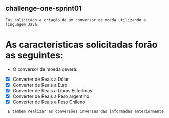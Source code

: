 ## challenge-one-sprint01
``` Foi solicitado a criação de um conversor de moeda utilizando a linguagem Java. ```
# As características solicitadas forão as seguintes:

- O conversor de moeda deverá:

- [x] Converter de Reais a Dólar
- [x] Converter de Reais a Euro
- [x] Converter de Reais a Libras Esterlinas
- [x] Converter de Reais a Peso argentino
- [x] Converter de Reais a Peso Chileno

``` E tambem realizar as conversões inversas das informadas anteriormente```

